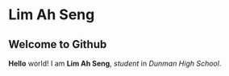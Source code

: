 # Lim Ah Seng
## Welcome to Github

__Hello__ world! I am **Lim Ah Seng**, _student_ in *Dunman High School*.
